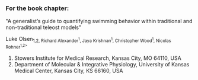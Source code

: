 ### For the book chapter:

"A generalist’s guide to quantifying swimming behavior within traditional and non-traditional teleost models"

Luke Olsen<sub>1,2</sup>,
Richard Alexander<sup>1</sup>, Jaya Krishnan<sup>1</sup>,
Christopher Wood<sup>1</sup>, Nicolas Rohner<sup>1,2></sup>

1. Stowers Institute for Medical Research, Kansas City, MO 64110, USA
2. Department of Molecular & Integrative Physiology, University of Kansas Medical Center, Kansas City, KS 66160, USA

